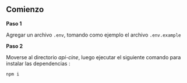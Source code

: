 ## Comienzo

**Paso 1** 

Agregar un archivo `.env`, tomando como ejemplo el archivo `.env.example`

**Paso 2**

Moverse al directorio _api-cine_, luego ejecutar el siguiente comando para instalar las dependencias :

```sh
npm i
```